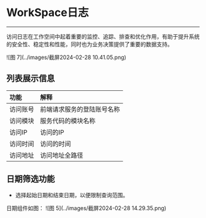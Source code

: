 # WorkSpace日志
---
访问日志在工作空间中起着重要的监控、追踪、排查和优化作用，有助于提升系统的安全性、稳定性和性能，同时也为业务决策提供了重要的数据支持。

![图 7](../images/截屏2024-02-28 10.41.05.png)  

## 列表展示信息

| 功能 | 解释 | 
| :-----| :---- | 
| 访问账号 | 前端请求服务的登陆账号名称 | 
| 访问模块 | 服务代码的模块名称 | 
| 访问IP | 访问的IP | 
| 访问时间 | 访问的时间 | 
| 访问地址 | 访问地址全路径 | 

## 日期筛选功能

- 选择起始日期和结束日期，以便限制查询范围。

日期组件如图：
![图 5](../images/截屏2024-02-28 14.29.35.png)  
